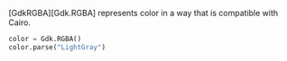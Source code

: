 [GdkRGBA][Gdk.RGBA] represents color in a way that is compatible with Cairo.

```py
color = Gdk.RGBA()
color.parse("LightGray")
```
